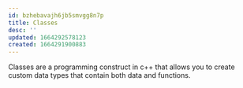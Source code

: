 ```yaml
---
id: bzhebavajh6jb5smvgg8n7p
title: Classes
desc: ''
updated: 1664292578123
created: 1664291900883
---
```


Classes are a programming construct in c++ that allows you to create custom data types that contain both data and functions.